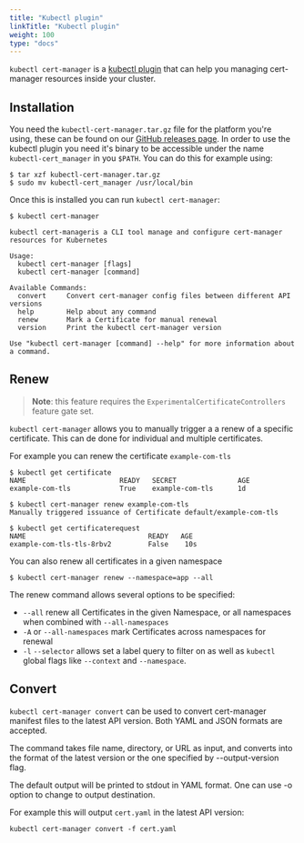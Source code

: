 ```yaml
---
title: "Kubectl plugin"
linkTitle: "Kubectl plugin"
weight: 100
type: "docs"
---
```


`kubectl cert-manager` is a [kubectl plugin](https://kubernetes.io/docs/tasks/extend-kubectl/kubectl-plugins/) that can help you managing cert-manager resources inside your cluster.

## Installation
You need the `kubectl-cert-manager.tar.gz` file for the platform you're using, these can be found on our [GitHub releases page](https://github.com/jetstack/cert-manager/releases).
In order to use the kubectl plugin you need it's binary to be accessible under the name `kubectl-cert_manager` in you `$PATH`.
You can do this for example using:
```console
$ tar xzf kubectl-cert-manager.tar.gz
$ sudo mv kubectl-cert_manager /usr/local/bin
```

Once this is installed you can run `kubectl cert-manager`:
```console
$ kubectl cert-manager

kubectl cert-manageris a CLI tool manage and configure cert-manager resources for Kubernetes

Usage:
  kubectl cert-manager [flags]
  kubectl cert-manager [command]

Available Commands:
  convert     Convert cert-manager config files between different API versions
  help        Help about any command
  renew       Mark a Certificate for manual renewal
  version     Print the kubectl cert-manager version

Use "kubectl cert-manager [command] --help" for more information about a command.
```

## Renew
> **Note**: this feature requires the `ExperimentalCertificateControllers` feature gate set.

`kubectl cert-manager` allows you to manually trigger a a renew of a specific certificate. 
This can de done for individual and multiple certificates.

For example you can renew the certificate `example-com-tls`
```console
$ kubectl get certificate
NAME                       READY   SECRET               AGE
example-com-tls            True    example-com-tls      1d

$ kubectl cert-manager renew example-com-tls
Manually triggered issuance of Certificate default/example-com-tls

$ kubectl get certificaterequest
NAME                              READY   AGE
example-com-tls-tls-8rbv2         False    10s
```

You can also renew all certificates in a given namespace
```console
$ kubectl cert-manager renew --namespace=app --all
```

The renew command allows several options to be specified:
* `--all` renew all Certificates in the given Namespace, or all namespaces when combined with `--all-namespaces`
* `-A` or  `--all-namespaces` mark Certificates across namespaces for renewal
* `-l` `--selector` allows set a label query to filter on
as well as `kubectl` global flags like `--context` and `--namespace`.

## Convert
`kubectl cert-manager convert` can be used to convert cert-manager manifest files to the latest API version. Both YAML and JSON formats are accepted.

The command takes file name, directory, or URL as input, and converts into the
format of the latest version or the one specified by --output-version flag. 

The default output will be printed to stdout in YAML format. One can use -o option
to change to output destination.

For example this will output `cert.yaml` in the latest API version:
```console
kubectl cert-manager convert -f cert.yaml
```